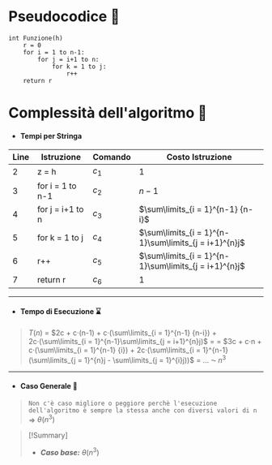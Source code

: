 # Pseudocodice 🧬
``` Pseudocodice TI:"Funzione" "FOLD"
int Funzione(h)
	r = 0
	for i = 1 to n-1:
		for j = i+1 to n:
			for k = 1 to j:
				r++
	return r
```

# Complessità dell'algoritmo 🔬
- #### Tempi per Stringa
Line | Istruzione | Comando | Costo Istruzione
----- | ----- | ----- | -----
2 | z = h | $c_1$ | $1$
3 | for i = 1 to n-1 | $c_2$ | $n-1$
4 | for j = i+1 to n | $c_3$ | $\sum\limits_{i = 1}^{n-1} {n-i}$
5 | for k = 1 to j | $c_4$ | $\sum\limits_{i = 1}^{n-1}\sum\limits_{j = i+1}^{n}j$
6 | r++ | $c_5$ | $\sum\limits_{i = 1}^{n-1}\sum\limits_{j = i+1}^{n}j$
7 | return r | $c_6$ | $1$

***
- #### Tempo di Esecuzione ⌛
>$T(n)$ = $2c + c·(n-1) + c·(\sum\limits_{i = 1}^{n-1} {n-i}) + 2c·(\sum\limits_{i = 1}^{n-1}\sum\limits_{j = i+1}^{n}j)$ =
= $3c + c·n + c·(\sum\limits_{i = 1}^{n-1} {i}) + 2c·(\sum\limits_{i = 1}^{n-1}(\sum\limits_{j = 1}^{n}j - \sum\limits_{j = 1}^{i}j))$ = ... ⁓ $n^3$ 
***
- #### Caso Generale 🤔
>`Non c'è caso migliore o peggiore perchè l'esecuzione dell'algoritmo è sempre la stessa anche con diversi valori di n` $\Rightarrow$ $θ(n^3)$

> [!Summary]
> - ***Caso base:*** $θ(n^3)$